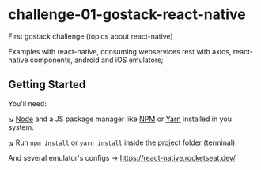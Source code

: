 # challenge-01-gostack-react-native
First gostack challenge (topics about react-native)

Examples with react-native, consuming webservices rest with axios, react-native components, android and iOS emulators;

## Getting Started
   You'll need:
  
  :arrow_lower_right: [Node](https://nodejs.org/en/) and a JS package manager like [NPM](https://nodejs.org/en/) or [Yarn](https://yarnpkg.com/) installed in you system.
  
  :arrow_lower_right: Run ``` npm install ``` or ``` yarn install ``` inside the project folder (terminal).
  
  And several emulator's configs -> https://react-native.rocketseat.dev/
  

